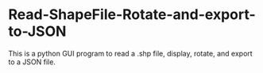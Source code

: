 # Read-ShapeFile-Rotate-and-export-to-JSON
This is a python GUI program to read a .shp file, display, rotate, and export to a JSON file.
